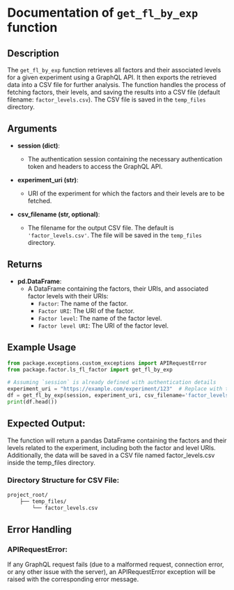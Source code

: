 # Documentation of `get_fl_by_exp` function

## Description

The `get_fl_by_exp` function retrieves all factors and their associated levels for a given experiment using a GraphQL API. It then exports the retrieved data into a CSV file for further analysis. The function handles the process of fetching factors, their levels, and saving the results into a CSV file (default filename: `factor_levels.csv`). The CSV file is saved in the `temp_files` directory.

## Arguments

- **session (dict)**:  
  - The authentication session containing the necessary authentication token and headers to access the GraphQL API.

- **experiment_uri (str)**:  
  - URI of the experiment for which the factors and their levels are to be fetched.

- **csv_filename (str, optional)**:  
  - The filename for the output CSV file. The default is `'factor_levels.csv'`. The file will be saved in the `temp_files` directory.

## Returns

- **pd.DataFrame**:  
  - A DataFrame containing the factors, their URIs, and associated factor levels with their URIs:
    - `Factor`: The name of the factor.
    - `Factor URI`: The URI of the factor.
    - `Factor level`: The name of the factor level.
    - `Factor level URI`: The URI of the factor level.

## Example Usage

```python
from package.exceptions.custom_exceptions import APIRequestError
from package.factor.ls_fl_factor import get_fl_by_exp

# Assuming `session` is already defined with authentication details
experiment_uri = "https://example.com/experiment/123"  # Replace with the actual experiment URI
df = get_fl_by_exp(session, experiment_uri, csv_filename='factor_levels.csv')
print(df.head())
```
## Expected Output:
The function will return a pandas DataFrame containing the factors and their levels related to the experiment, including both the factor and level URIs. Additionally, the data will be saved in a CSV file named factor_levels.csv inside the temp_files directory.
### Directory Structure for CSV File:
```txt
project_root/
    ├── temp_files/
        └── factor_levels.csv
```

## Error Handling
### APIRequestError:
If any GraphQL request fails (due to a malformed request, connection error, or any other issue with the server), an APIRequestError exception will be raised with the corresponding error message.